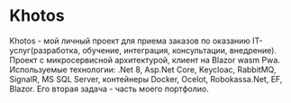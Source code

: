 # Khotos
Khotos - мой личный проект для приема заказов по оказанию IT-услуг(разработка, обучение, интеграция, консультации, внедрение). Проект с микросервисной архитектурой, клиент на Blazor wasm Pwa. Используемые технологии: .Net 8, Asp.Net Core, Keycloac, RabbitMQ, SignalR, MS SQL Server, контейнеры Docker, Ocelot, Robokassa.Net, EF, Blazor.
Его вторая задача - часть моего портфолио.
